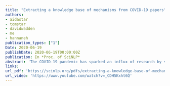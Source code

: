 ```yaml
---
title: "Extracting a knowledge base of mechanisms from COVID-19 papers"
authors:
- aidastar
- tomstar
- davidwadden
- me
- hannaneh
publication_types: ["1"]
Date: 2020-06-19
publishDate: 2020-06-19T00:00:00Z
publication: In *Proc. of SciNLP*
abstract: 'The COVID-19 pandemic has sparked an influx of research by scientists worldwide, leading to a rapidly evolving corpus of interdisciplinary papers. At the time of this writing the COVID-19 Open Research Dataset (CORD-19) has amassed over 128K relevant papers, both historical and cutting-edge. In this emergency scenario, there is a need for automatic information extraction (IE) to provide scientists with structured knowledge, and to accelerate exploration and discovery.<br>In this work we extract relations capturing a broad notion of mechanisms in CORD-19 papers &ndash; Spanning a range of mechanisms as diverse as psychological intervention techniques, computational algorithms, and molecular mechanisms of viral cell entry. This unified view of natural and artificial mechanisms can help generalize across the CORD-19 corpus and is designed to help scale the study of the many different types of processes, activities and functions described in the dataset.<br>We collect a set of annotations from domain experts for direct mechanisms (operations and functions explicitly described in the text) and indirect mechanisms (observed effects and interactions without an explicit description of a direct functional relation).  For example, descriptions of the mechanism by which the SARS-CoV-2 virus binds to cells, or of a diagnostic procedure based on computer vision &ndash; are considered direct mechanisms. Conversely, descriptions of indirect mechanisms can for example be of observed links between COVID-19 and certain symptoms, with no explicit mention of the functional process leading from the disease to the symptoms.   This distinction between direct and indirect relations is inspired by a review of biomedical and scientific ontologies (e.g., direct and indirect regulation of proteins by chemicals).<br>We allow annotators to select free-form text spans as the arguments in our mechanism relations; this is in contrast to many existing datasets of annotated scientific relations which are often entity-centric (e.g., protein-chemical interactions). We do so in order to capture the complexity and diversity of the many concepts and ideas described in the corpus, in a scalable approach. To address the challenging nature of the annotation task with multiple "correct" annotations of complex and diverse spans, we conduct a multi-round annotation process with final adjudication by a domain expert experienced in bioNLP annotations.<br>Our annotations are used in combination with existing datasets from different domains to train a relation extraction model, using a mapping schema for previously introduced scientific datasets,selecting only direct and indirect mechanisms (e.g.,DIRECT UP-REGULATION in the chemprot dataset) and unifying relation labels into our typology using a domain expert.  Our results indicate we outperform baselines including openIE and SRL, and also supervised models trained on related science IE datasets in the biomedical and computer science domains. We use a biomedical language model that we fine-tune to capture semantic similarity, build a graph of similar mechanisms and induce concepts by finding cliques.  To support search over our KB, we use the same language model for retrieving relations similar to the query. To help boost community efforts we release our curated data and models as well as a large-scale knowledge graph of extracted mechanisms.'
links:
url_pdf: 'https://scinlp.org/pdfs/extracting-a-knowledge-base-of-mechanisms-from-covid-19-papers.pdf'
url_video: 'https://www.youtube.com/watch?v=_CDH5Kxht6Q'
---
```


